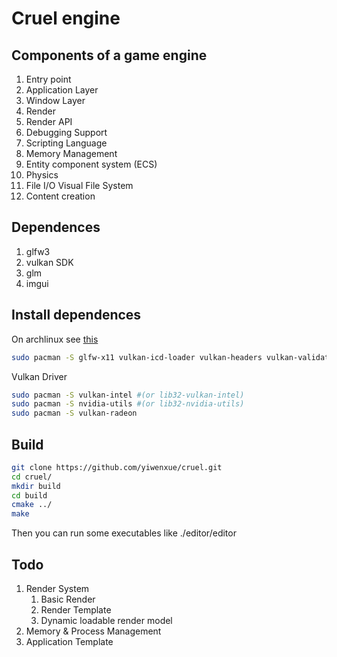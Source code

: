 # Cruel engine

## Components of a game engine
1. Entry point
2. Application Layer
3. Window Layer
4. Render
5. Render API
6. Debugging Support
7. Scripting Language
8. Memory Management
9. Entity component system (ECS)
10. Physics
11. File I/O Visual File System
12. Content creation

## Dependences
1. glfw3
2. vulkan SDK
3. glm
4. imgui

## Install dependences 
On archlinux see [this](https://wiki.archlinux.org/index.php/Vulkan#Installation)
```bash
sudo pacman -S glfw-x11 vulkan-icd-loader vulkan-headers vulkan-validation-layers vulkan-tools
```
Vulkan Driver
```bash 
sudo pacman -S vulkan-intel #(or lib32-vulkan-intel)
sudo pacman -S nvidia-utils #(or lib32-nvidia-utils)
sudo pacman -S vulkan-radeon
```

## Build
```bash
git clone https://github.com/yiwenxue/cruel.git
cd cruel/
mkdir build
cd build
cmake ../
make 
```

Then you can run some executables like ./editor/editor

## Todo

1. Render System
   1. Basic Render
   2. Render Template
   3. Dynamic loadable render model
2. Memory & Process Management
3. Application Template